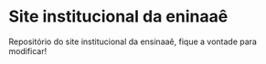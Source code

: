 # Site institucional da eninaaê
Repositório do site institucional da ensinaaê, fique a vontade para modificar!
